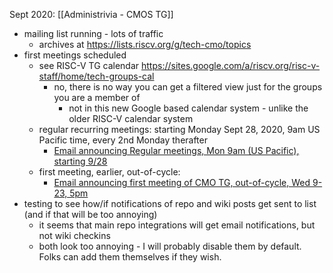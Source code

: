 Sept 2020: [[Administrivia - CMOS TG]]
* mailing list running - lots of traffic
  * archives at https://lists.riscv.org/g/tech-cmo/topics
* first meetings scheduled 
  * see RISC-V TG calendar https://sites.google.com/a/riscv.org/risc-v-staff/home/tech-groups-cal
    * no, there is no way you can get a filtered view just for the groups you are a member of
      * not in this new Google based calendar system - unlike the older RISC-V calendar system
  * regular recurring meetings: starting Monday Sept 28, 2020, 9am US Pacific time, every 2nd Monday therafter
    * [Email announcing Regular meetings, Mon 9am (US Pacific), starting 9/28](https://lists.riscv.org/g/tech-cmo/topics?p=recentpostdate/sticky,,,100,1,0,76916100#thread76916100)
  * first meeting, earlier, out-of-cycle: 
    * [Email announcing first meeting of CMO TG, out-of-cycle, Wed 9-23, 5pm ](https://lists.riscv.org/g/tech-cmo/topic/out_of_cycle_meeting_rv/76917401?p=,,,100,0,0,0::recentpostdate%2Fsticky,,,100,1,0,76917401)
* testing to see how/if notifications of repo and wiki posts get sent to list (and if that will be too annoying)
  * it seems that main repo integrations will get email notifications, but not wiki checkins
  * both look too annoying - I will probably disable them by default.  Folks can add them themselves if they wish.


